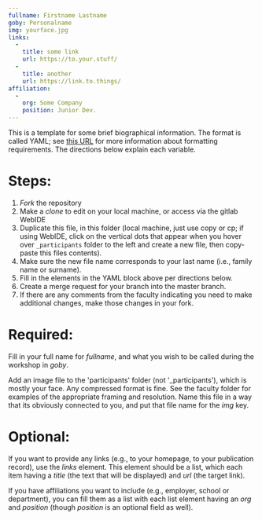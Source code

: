 ```yaml
---
fullname: Firstname Lastname
goby: Personalname
img: yourface.jpg
links:
  -
    title: some link
    url: https://to.your.stuff/
  -
    title: another
    url: https://link.to.things/
affiliation:
  -
    org: Some Company
    position: Junior Dev.
---
```

This is a template for some brief biographical information.  The format is called YAML; see [this URL](http://yaml.org/spec/) for more information about formatting requirements.  The directions below explain each variable.

# Steps:

 1. *Fork* the repository
 2. Make a *clone* to edit on your local machine, or access via the gitlab WebIDE
 3. Duplicate this file, in this folder (local machine, just use copy or cp; if using WebIDE, click on the vertical dots that appear when you hover over `_participants` folder to the left and create a new file, then copy-paste this files contents).
 4. Make sure the new file name corresponds to your last name (i.e., family name or surname).
 5. Fill in the elements in the YAML block above per directions below.
 6. Create a merge request for your branch into the master branch.
 7. If there are any comments from the faculty indicating you need to make additional changes, make those changes in your fork.

# Required:

Fill in your full name for *fullname*, and what you wish to be called during the workshop in *goby*.

Add an image file to the 'participants' folder (not '\_participants'), which is mostly your face.  Any compressed format is fine.  See the faculty folder for examples of the appropriate framing and resolution.  Name this file in a way that its obviously connected to you, and put that file name for the *img* key.

# Optional:

If you want to provide any links (e.g., to your homepage, to your publication record), use the *links* element.  This element should be a list, which each item having a *title* (the text that will be displayed) and *url* (the target link).

If you have affiliations you want to include (e.g., employer, school or department), you can fill them as a list with each list element having an *org* and *position* (though *position* is an optional field as well).